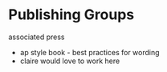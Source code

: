 # Publishing Groups

associated press

- ap style book - best practices for wording
- claire would love to work here

